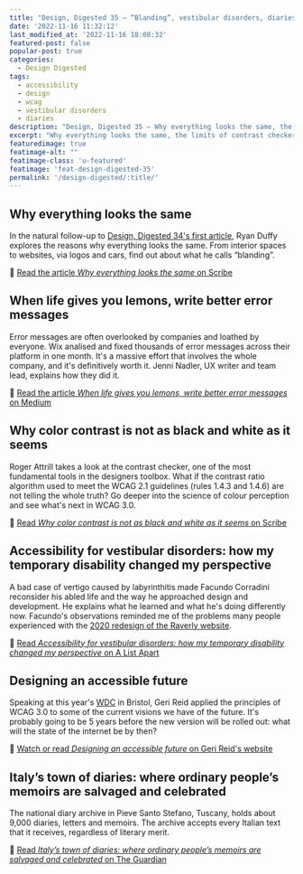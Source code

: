 ```yaml
---
title: "Design, Digested 35 – “Blanding”, vestibular disorders, diaries"
date: '2022-11-16 11:32:12'
last_modified_at: '2022-11-16 18:08:32'
featured-post: false
popular-post: true
categories:
  - Design Digested
tags:
  - accessibility
  - design
  - wcag
  - vestibular disorders
  - diaries
description: "Design, Digested 35 – Why everything looks the same, the limits of contrast checkers, changing perspectives over accessibility and more."
excerpt: "Why everything looks the same, the limits of contrast checkers, changing perspectives over accessibility and more."
featuredimage: true
featimage-alt: ""
featimage-class: 'u-featured'
featimage: 'feat-design-digested-35'
permalink: '/design-digested/:title/'
---
```

## Why everything looks the same

In the natural follow-up to [Design, Digested 34's first article](https://silviamaggidesign.com/design-digested/design-digested-34/ "Read the previous issue"), Ryan Duffy explores the reasons why everything looks the same. From interior spaces to websites, via logos and cars, find out about what he calls “blanding”.

🔗 [Read the article _Why everything looks the same_ on Scribe](https://scribe.rip/knowable/why-everything-looks-the-same-bad80133dd6e)

## When life gives you lemons, write better error messages

Error messages are often overlooked by companies and loathed by everyone. Wix analised and fixed thousands of error messages across their platform in one month. It's a massive effort that involves the whole company, and it's definitively worth it. Jenni Nadler, UX writer and team lead, explains how they did it.

🔗 [Read the article _When life gives you lemons, write better error messages_ on Medium](https://wix-ux.com/when-life-gives-you-lemons-write-better-error-messages-46c5223e1a2f)

## Why color contrast is not as black and white as it seems

Roger Attrill takes a look at the contrast checker, one of the most fundamental tools in the designers toolbox. What if the contrast ratio algorithm used to meet the WCAG 2.1 guidelines (rules 1.4.3 and 1.4.6) are not telling the whole truth? Go deeper into the science of colour perception and see what's next in WCAG 3.0.

🔗 [Read _Why color contrast is not as black and white as it seems_ on Scribe](https://scribe.rip/@think_ui/why-color-contrast-is-not-as-black-and-white-as-it-seems-94197a72b005)

## Accessibility for vestibular disorders: how my temporary disability changed my perspective

A bad case of vertigo caused by labyrinthitis made Facundo Corradini reconsider his abled life and the way he approached design and development. He explains what he learned and what he's doing differently now. Facundo's observations reminded me of the problems many people experienced with the [2020 redesign of the Raverly website](https://silviamaggidesign.com/design/ravelry-rebranding/ "read the blog post on my website").

🔗 [Read _Accessibility for vestibular disorders: how my temporary disability changed my perspective_ on A List Apart](http://alistapart.com/article/accessibility-for-vestibular/)

## Designing an accessible future

Speaking at this year's [WDC](https://webdevconf.com/events/2022/schedule/) in Bristol, Geri Reid applied the principles of WCAG 3.0 to some of the current visions we have of the future. It's probably going to be 5 years before the new version will be rolled out: what will the state of the internet be by then? 

🔗 [Watch or read _Designing an accessible future_ on Geri Reid's website](https://www.gerireid.com/designing-an-accessible-future.html)

## Italy’s town of diaries: where ordinary people’s memoirs are salvaged and celebrated

The national diary archive in Pieve Santo Stefano, Tuscany, holds about 9,000 diaries, letters and memoirs. The archive accepts every Italian text that it receives, regardless of literary merit.

🔗 [Read _Italy’s town of diaries: where ordinary people’s memoirs are salvaged and celebrated_ on The Guardian](https://www.theguardian.com/books/2022/jun/24/italys-town-of-diaries-where-ordinary-peoples-memoirs-are-salvaged-and-celebrated)